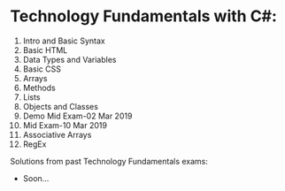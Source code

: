 # Technology Fundamentals with C#:

01. Intro and Basic Syntax
02. Basic HTML
03. Data Types and Variables
04. Basic CSS
05. Arrays
06. Methods
07. Lists
08. Objects and Classes
09. Demo Mid Exam-02 Mar 2019
10. Mid Exam-10 Mar 2019
11. Associative Arrays
12. RegEx

Solutions from past Technology Fundamentals exams:
 - Soon...
